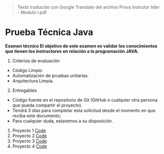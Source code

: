 > Texto traducido con Google Translate del archivo Prova Instrutor lider - Modulo I.pdf
# Prueba Técnica Java

**Examen técnico El objetivo de este examen es validar los conocimientos que tienen los instructores en relación a la
programación JAVA.**

1. Criterios de evaluación

- Código Limpio
- Automatización de pruebas unitarias.
- Arquitectura Limpia.

2. Entregables

- Código fuente en el repositorio de Git (GitHub o cualquier otra persona que pueda compartir el proyecto).
- Tendrá 3 días para completar esta solicitud desde el momento en que reciba este documento;
- Para cualquier duda, estaremos a su disposición.

1. Proyecto 1 [Code](Projeto1)
2. Proyecto 2 [Code](Projeto2)
3. Proyecto 3 [Code](Projeto3)
4. Proyecto 4 [Code](Projeto4)


